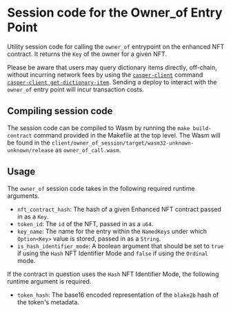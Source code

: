 # Session code for the Owner_of Entry Point

Utility session code for calling the `owner_of` entrypoint on the enhanced NFT contract. It returns the `Key` of the owner 
for a given NFT.

Please be aware that users may query dictionary items directly, off-chain, without incurring network fees by using the [`casper-client`](https://crates.io/crates/casper-client) command [`casper-client get-dictionary-item`](https://docs.rs/casper-client/1.5.0/casper_client/fn.get_dictionary_item.html). Sending a deploy to interact with the `owner_of` entry point will incur transaction costs.

## Compiling session code

The session code can be compiled to Wasm by running the `make build-contract` command provided in the Makefile at the top level.
The Wasm will be found in the `client/owner_of_session/target/wasm32-unknown-unknown/release` as `owner_of_call.wasm`.

## Usage

The `owner_of` session code takes in the following required runtime arguments.

* `nft_contract_hash`: The hash of a given Enhanced NFT contract passed in as a `Key`.
* `token_id`: The `id` of the NFT, passed in as a `u64`.
* `key_name`: The name for the entry within the `NamedKeys` under which `Option<Key>` value is stored, passed in as a `String`.
* `is_hash_identifier_mode`: A boolean argument that should be set to `true` if using the `Hash` NFT Identifier Mode and `false` if using the `Ordinal` mode.

If the contract in question uses the `Hash` NFT Identifier Mode, the following runtime argument is required.

* `token_hash`: The base16 encoded representation of the `blake2b` hash of the token's metadata.
